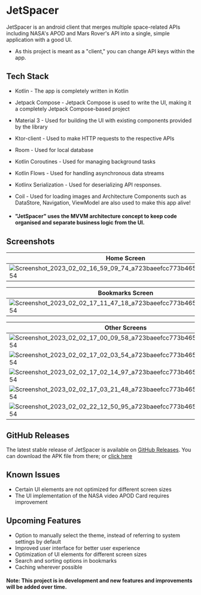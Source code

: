 # JetSpacer

JetSpacer is an android client that merges multiple space-related APIs including NASA's APOD and Mars Rover's API into a single, simple application with a good UI.

- As this project is meant as a "client," you can change API keys within the app.

## Tech Stack

- Kotlin - The app is completely written in Kotlin
- Jetpack Compose - Jetpack Compose is used to write the UI, making it a completely Jetpack Compose-based project
- Material 3 - Used for building the UI with existing components provided by the library
- Ktor-client - Used to make HTTP requests to the respective APIs
- Room - Used for local database
- Kotlin Coroutines - Used for managing background tasks
- Kotlin Flows - Used for handling asynchronous data streams
- Kotlinx Serialization - Used for deserializing API responses.
- Coil - Used for loading images and Architecture Components such as DataStore, Navigation, ViewModel are also used to make this app alive!

- #### "JetSpacer" uses the MVVM architecture concept to keep code organised and separate business logic from the UI.

## Screenshots

| Home Screen | Space Screen | News Screen |
| -------- | -------- | -------- |
| ![Screenshot_2023_02_02_16_59_09_74_a723baeefcc773b465b5b84fb7477d54](https://user-images.githubusercontent.com/83284398/216790711-ba1dfa0d-8a2b-444b-82fa-80e3e750cbcc.jpg) |![Screenshot_2023_02_02_16_58_08_73_a723baeefcc773b465b5b84fb7477d54](https://user-images.githubusercontent.com/83284398/216790732-26b70b88-1030-4833-beda-d9f8c59e1775.jpg)| ![Screenshot_2023_02_03_23_09_27_08_a723baeefcc773b465b5b84fb7477d54](https://user-images.githubusercontent.com/83284398/216790742-33f23173-8a78-4804-ac6b-6e0982d2795a.jpg)|

| Bookmarks Screen |
| -------- |
| ![Screenshot_2023_02_02_17_11_47_18_a723baeefcc773b465b5b84fb7477d54](https://user-images.githubusercontent.com/83284398/216790808-dc0136a8-29be-4e0f-ac65-e1a287e1850b.jpg)|

| Other Screens |
| -------- |
| ![Screenshot_2023_02_02_17_00_09_58_a723baeefcc773b465b5b84fb7477d54](https://user-images.githubusercontent.com/83284398/216790868-b453d052-6fd5-4963-aeec-78454e8953a2.jpg)|
|![Screenshot_2023_02_02_17_02_03_54_a723baeefcc773b465b5b84fb7477d54](https://user-images.githubusercontent.com/83284398/216790877-281af70e-9e73-4cd3-a46a-937a0b8d5df2.jpg) |
|![Screenshot_2023_02_02_17_02_14_97_a723baeefcc773b465b5b84fb7477d54](https://user-images.githubusercontent.com/83284398/216790882-b1a3d530-9879-4d4b-842d-f1ce196f6605.jpg) |
|![Screenshot_2023_02_02_17_03_21_48_a723baeefcc773b465b5b84fb7477d54](https://user-images.githubusercontent.com/83284398/216790891-98c0c640-9938-4639-a08b-0de320b24984.jpg)|
|![Screenshot_2023_02_02_22_12_50_95_a723baeefcc773b465b5b84fb7477d54](https://user-images.githubusercontent.com/83284398/216790898-d31f4b46-de33-45c6-b8f4-f2728b305233.jpg)|

## GitHub Releases
The latest stable release of JetSpacer is available on [GitHub Releases](https://github.com/sakethpathike/JetSpacer/releases/tag/v1.0.0). You can download the APK file from there; or [click here](https://github.com/sakethpathike/JetSpacer/releases/download/v1.0.0/JetSpacer_v1.0.0.apk)

## Known Issues
- Certain UI elements are not optimized for different screen sizes
- The UI implementation of the NASA video APOD Card requires improvement

## Upcoming Features 
- Option to manually select the theme, instead of referring to system settings by default
- Improved user interface for better user experience
- Optimization of UI elements for different screen sizes
- Search and sorting options in bookmarks
- Caching wherever possible

#### Note: This project is in development and new features and improvements will be added over time.
